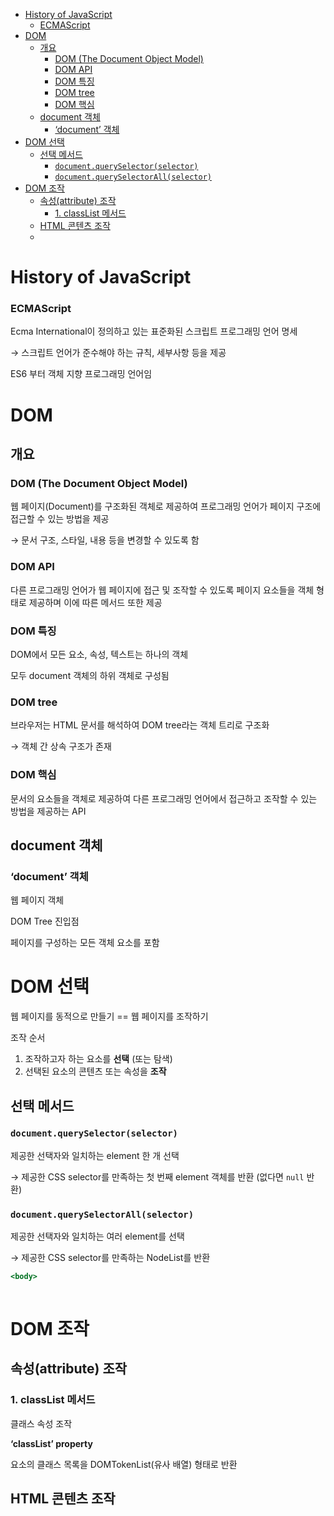 - [History of JavaScript](#history-of-javascript)
    - [ECMAScript](#ecmascript)
- [DOM](#dom)
  - [개요](#개요)
    - [DOM (The Document Object Model)](#dom-the-document-object-model)
    - [DOM API](#dom-api)
    - [DOM 특징](#dom-특징)
    - [DOM tree](#dom-tree)
    - [DOM 핵심](#dom-핵심)
  - [document 객체](#document-객체)
    - [‘document’ 객체](#document-객체-1)
- [DOM 선택](#dom-선택)
  - [선택 메서드](#선택-메서드)
    - [`document.querySelector(selector)`](#documentqueryselectorselector)
    - [`document.querySelectorAll(selector)`](#documentqueryselectorallselector)
- [DOM 조작](#dom-조작)
  - [속성(attribute) 조작](#속성attribute-조작)
    - [1. classList 메서드](#1-classlist-메서드)
  - [HTML 콘텐츠 조작](#html-콘텐츠-조작)
  - [](#)

# History of JavaScript

### ECMAScript

Ecma International이 정의하고 있는 표준화된 스크립트 프로그래밍 언어 명세

→ 스크립트 언어가 준수해야 하는 규칙, 세부사항 등을 제공

ES6 부터 객체 지향 프로그래밍 언어임

# DOM

## 개요

### DOM (The Document Object Model)

웹 페이지(Document)를 구조화된 객체로 제공하여 프로그래밍 언어가 페이지 구조에 접근할 수 있는 방법을 제공

→ 문서 구조, 스타일, 내용 등을 변경할 수 있도록 함

### DOM API

다른 프로그래밍 언어가 웹 페이지에 접근 및 조작할 수 있도록 페이지 요소들을 객체 형태로 제공하며 이에 따른 메서드 또한 제공

### DOM 특징

DOM에서 모든 요소, 속성, 텍스트는 하나의 객체

모두 document 객체의 하위 객체로 구성됨

### DOM tree

브라우저는 HTML 문서를 해석하여 DOM tree라는 객체 트리로 구조화

→ 객체 간 상속 구조가 존재

### DOM 핵심

문서의 요소들을 객체로 제공하여 다른 프로그래밍 언어에서 접근하고 조작할 수 있는 방법을 제공하는 API

## document 객체

### ‘document’ 객체

웹 페이지 객체

DOM Tree 진입점

페이지를 구성하는 모든 객체 요소를 포함

# DOM 선택

웹 페이지를 동적으로 만들기 == 웹 페이지를 조작하기

조작 순서

1. 조작하고자 하는 요소를 **선택** (또는 탐색)
2. 선택된 요소의 콘텐츠 또는 속성을 **조작**

## 선택 메서드

### `document.querySelector(selector)`

제공한 선택자와 일치하는 element 한 개 선택

→ 제공한 CSS selector를 만족하는 첫 번째 element 객체를 반환 (없다면 `null` 반환)

### `document.querySelectorAll(selector)`

제공한 선택자와 일치하는 여러 element를 선택

→ 제공한 CSS selector를 만족하는 NodeList를 반환

```jsx
<body>
	
```

# DOM 조작

## 속성(attribute) 조작

### 1. classList 메서드

클래스 속성 조작

**‘classList’ property**

요소의 클래스 목록을 DOMTokenList(유사 배열) 형태로 반환

## HTML 콘텐츠 조작

##
